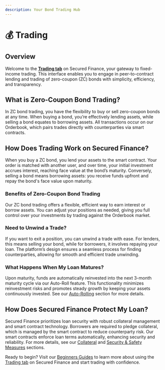 ```yaml
---
description: Your Bond Trading Hub
---
```


# 💰 Trading

## **Overview**

Welcome to the [**Trading tab**](https://app.secured.finance/) on Secured Finance, your gateway to fixed-income trading. This interface enables you to engage in peer-to-contract lending and trading of zero-coupon (ZC) bonds with simplicity, efficiency, and transparency.

## **What is Zero-Coupon Bond Trading?**

In ZC bond trading, you have the flexibility to buy or sell zero-coupon bonds at any time. When buying a bond, you’re effectively lending assets, while selling a bond equates to borrowing assets. All transactions occur on our Orderbook, which pairs trades directly with counterparties via smart contracts.

## **How Does Trading Work on Secured Finance?**

When you buy a ZC bond, you lend your assets to the smart contract. Your order is matched with another user, and over time, your initial investment accrues interest, reaching face value at the bond’s maturity. Conversely, selling a bond means borrowing assets: you receive funds upfront and repay the bond's face value upon maturity.

### **Benefits of Zero-Coupon Bond Trading**

Our ZC bond trading offers a flexible, efficient way to earn interest or borrow assets. You can adjust your positions as needed, giving you full control over your investments by trading against the Orderbook market.

### **Need to Unwind a Trade?**

If you want to exit a position, you can unwind a trade with ease. For lenders, this means selling your bond, while for borrowers, it involves repaying your loan. The platform’s design ensures a seamless process for finding counterparties, allowing for smooth and efficient trade unwinding.

### **What Happens When My Loan Matures?**

Upon maturity, funds are automatically reinvested into the next 3-month maturity cycle via our Auto-Roll feature. This functionality minimizes reinvestment risks and promotes steady growth by keeping your assets continuously invested. See our [Auto-Rolling](../../protocol-features/auto-rolling/) section for more details.

## **How Does Secured Finance Protect My Loan?**

Secured Finance prioritizes loan security with robust collateral management and smart contract technology. Borrowers are required to pledge collateral, which is managed by the smart contract to reduce counterparty risk. Our smart contracts enforce loan terms automatically, enhancing security and reliability. For more details, see our [Collateral](../portfolio/collateral-management.md) and [Security & Safety Measures](../../protocol-security-and-safety/) sections.

Ready to begin? Visit our [Beginners Guides](../../beginners-guide.md) to learn more about using the [Trading tab](https://app.secured.finance/) on Secured Finance and start trading with confidence.
